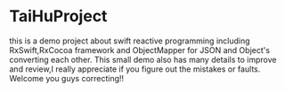 # TaiHuProject
this is a demo project about swift reactive programming including RxSwift,RxCocoa framework and ObjectMapper for JSON and Object's converting each other. This small demo also has many details to improve and review,I really appreciate if you figure out the mistakes or faults. Welcome you guys correcting!!
